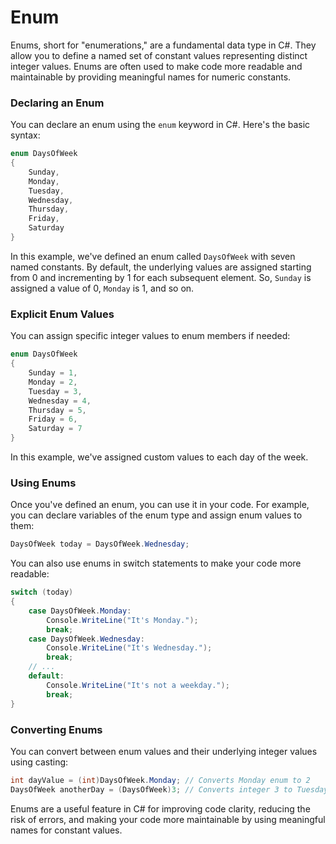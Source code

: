 # Enum

Enums, short for "enumerations," are a fundamental data type in C#. They allow you to define a named set of constant values representing distinct integer values. Enums are often used to make code more readable and maintainable by providing meaningful names for numeric constants.

### Declaring an Enum

You can declare an enum using the `enum` keyword in C#. Here's the basic syntax:

```csharp
enum DaysOfWeek
{
    Sunday,
    Monday,
    Tuesday,
    Wednesday,
    Thursday,
    Friday,
    Saturday
}
```

In this example, we've defined an enum called `DaysOfWeek` with seven named constants. By default, the underlying values are assigned starting from 0 and incrementing by 1 for each subsequent element. So, `Sunday` is assigned a value of 0, `Monday` is 1, and so on.

### Explicit Enum Values

You can assign specific integer values to enum members if needed:

```csharp
enum DaysOfWeek
{
    Sunday = 1,
    Monday = 2,
    Tuesday = 3,
    Wednesday = 4,
    Thursday = 5,
    Friday = 6,
    Saturday = 7
}
```

In this example, we've assigned custom values to each day of the week.

### Using Enums

Once you've defined an enum, you can use it in your code. For example, you can declare variables of the enum type and assign enum values to them:

```csharp
DaysOfWeek today = DaysOfWeek.Wednesday;
```

You can also use enums in switch statements to make your code more readable:

```csharp
switch (today)
{
    case DaysOfWeek.Monday:
        Console.WriteLine("It's Monday.");
        break;
    case DaysOfWeek.Wednesday:
        Console.WriteLine("It's Wednesday.");
        break;
    // ...
    default:
        Console.WriteLine("It's not a weekday.");
        break;
}
```

### Converting Enums

You can convert between enum values and their underlying integer values using casting:

```csharp
int dayValue = (int)DaysOfWeek.Monday; // Converts Monday enum to 2
DaysOfWeek anotherDay = (DaysOfWeek)3; // Converts integer 3 to Tuesday
```

Enums are a useful feature in C# for improving code clarity, reducing the risk of errors, and making your code more maintainable by using meaningful names for constant values.
